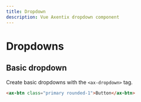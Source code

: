 ```yaml
---
title: Dropdown
description: Vue Axentix dropdown component
---
```


# Dropdowns

## Basic dropdown

Create basic dropdowns with the `<ax-dropdown>` tag.

<template>
  <ax-dropdown
    class="mr-2"
    content-classes="white shadow-1"
  >
    <template #trigger>
      <ax-btn class="airforce dark-1 text-white rounded-1">Dropdown</ax-btn>
    </template>
    <div class="dropdown-item">Dropdown-item</div>
    <div class="dropdown-item">Dropdown-item</div>
  </ax-dropdown>
</template>

```html
<ax-btn class="primary rounded-1">Button</ax-btn>
```
